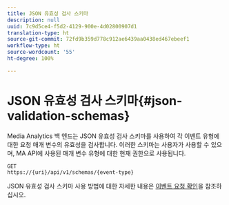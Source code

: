 ```yaml
---
title: JSON 유효성 검사 스키마
description: null
uuid: 7c9d5ce4-f5d2-4129-900e-4d02800907d1
translation-type: ht
source-git-commit: 72fd9b359d778c912ae6439aa0438ed467ebeef1
workflow-type: ht
source-wordcount: '55'
ht-degree: 100%

---
```



# JSON 유효성 검사 스키마{#json-validation-schemas}

Media Analytics 백 엔드는 JSON 유효성 검사 스키마를 사용하여 각 이벤트 유형에 대한 요청 매개 변수의 유효성을 검사합니다. 이러한 스키마는 사용자가 사용할 수 있으며, MA API에 사용된 매개 변수 유형에 대한 현재 권한으로 사용됩니다.

```
GET
https://{uri}/api/v1/schemas/{event-type}
```

JSON 유효성 검사 스키마 사용 방법에 대한 자세한 내용은 [이벤트 요청 확인](/help/media-collection-api/mc-api-impl/mc-api-validate-reqs.md)을 참조하십시오.
